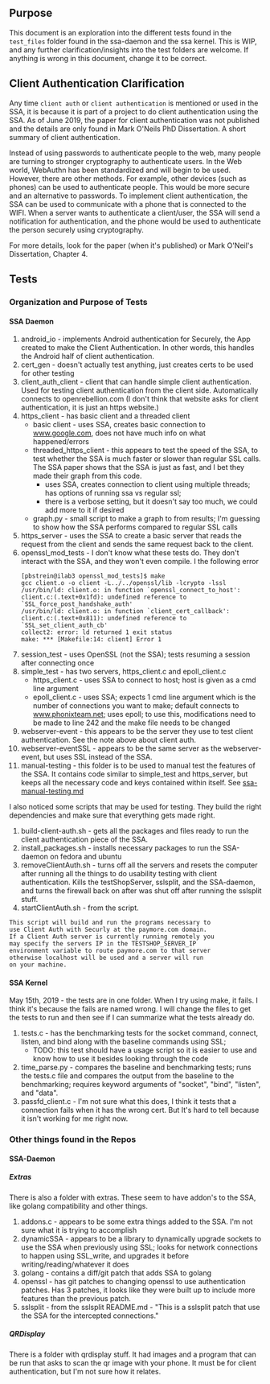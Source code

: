 
## Purpose
This document is an exploration into the different tests found in the `test_files` folder found in the ssa-daemon and the ssa kernel. This is WIP, and any further clarification/insights into the test folders are welcome. If anything is wrong in this document, change it to be correct.

## Client Authentication Clarification
Any time `client auth` or `client authentication` is mentioned or used in the SSA, it is because it is part of a project to do client authentication using the SSA. As of June 2019, the paper for client authentication was not published and the details are only found in Mark O'Neils PhD Dissertation. A short summary of client authentication.

Instead of using passwords to authenticate people to the web, many people are turning to stronger cryptography to authenticate users. In the Web world, WebAuthn has been standardized and will begin to be used. However, there are other methods. For example, other devices (such as phones) can be used to authenticate people. This would be more secure and an alternative to passwords. To implement client authentication, the SSA can be used to communicate with a phone that is connected to the WIFI. When a server wants to authenticate a client/user, the SSA will send a notification for authentication, and the phone would be used to authenticate the person securely using cryptography.

For more details, look for the paper (when it's published) or Mark O'Neil's Dissertation, Chapter 4.

## Tests

### Organization and Purpose of Tests

#### SSA Daemon

1. android_io - implements Android authentication for Securely, the App created to make the Client Authentication. In other words, this handles the Android half of client authentication.
2. cert_gen - doesn't actually test anything, just creates certs to be used for other testing
3. client_auth_client - client that can handle simple client authentication. Used for testing client authentication from the client side. Automatically connects to openrebellion.com (I don't think that website asks for client authentication, it is just an https website.)
4. https_client - has basic client and a threaded client
    - basic client - uses SSA, creates basic connection to www.google.com, does not have much info on what happened/errors
    - threaded_https_client - this appears to test the speed of the SSA, to test whether the SSA is much faster or slower than regular SSL calls. The SSA paper shows that the SSA is just as fast, and I bet they made their graph from this code.
        - uses SSA, creates connection to client using multiple threads; has options of running ssa vs regular ssl;
        - there is a verbose setting, but it doesn't say too much, we could add more to it if desired
    - graph.py - small script to make a graph to from results; I'm guessing to show how the SSA performs compared to regular SSL calls
5. https_server - uses the SSA to create a basic server that reads the request from the client and sends the same request back to the client.
6. openssl_mod_tests - I don't know what these tests do. They don't interact with the SSA, and they won't even compile. I the following error
    ```
    [pbstrein@ilab3 openssl_mod_tests]$ make
    gcc client.o -o client -L../../openssl/lib -lcrypto -lssl
    /usr/bin/ld: client.o: in function `openssl_connect_to_host':
    client.c:(.text+0x1fd): undefined reference to `SSL_force_post_handshake_auth'
    /usr/bin/ld: client.o: in function `client_cert_callback':
    client.c:(.text+0x811): undefined reference to `SSL_set_client_auth_cb'
    collect2: error: ld returned 1 exit status
    make: *** [Makefile:14: client] Error 1
    ```
7. session_test - uses OpenSSL (not the SSA); tests resuming a session after connecting once
8. simple_test - has two servers, https_client.c and epoll_client.c
    - https_client.c - uses SSA to connect to host; host is given as a cmd line argument
    - epoll_client.c - uses SSA; expects 1 cmd line argument which is the number of connections you want to make; default connects to www.phonixteam.net; uses epoll; to use this, modifications need to be made to line 242 and the make file needs to be changed
9. webserver-event - this appears to be the server they use to test client authentication. See the note above about client auth.
10. webserver-eventSSL - appears to be the same server as the webserver-event, but uses SSL instead of the SSA.
11. manual-testing - this folder is to be used to manual test the features of the SSA. It contains code similar to simple_test and https_server, but keeps all the necessary code and keys contained within itself. See [ssa-manual-testing.md](ssa-manual-testing.md)

I also noticed some scripts that may be used for testing. They build the right dependencies and make sure that everything gets made right.

1. build-client-auth.sh - gets all the packages and files ready to run the client authentication piece of the SSA.
2. install_packages.sh - installs necessary packages to run the SSA-daemon on fedora and ubuntu
3. removeClientAuth.sh - turns off all the servers and resets the computer after running all the things to do usability testing with client authentication. Kills the testShopServer, sslsplit, and the SSA-daemon, and turns the firewall back on after was shut off after running the sslsplit stuff.
4. startClientAuth.sh - from the script.
```
This script will build and run the programs necessary to
use Client Auth with Securly at the paymore.com domain.
If a Client Auth server is currently running remotely you
may specify the servers IP in the TESTSHOP_SERVER_IP
environment variable to route paymore.com to that server
otherwise localhost will be used and a server will run
on your machine.
```




#### SSA Kernel

May 15th, 2019 - the tests are in one folder. When I try using make, it fails. I think it's because the fails are named wrong. I will change the files to get the tests to run and then see if I can summarize what the tests already do.

1. tests.c - has the benchmarking tests for the socket command, connect, listen, and bind along with the baseline commands using SSL;
    - TODO: this test should have a usage script so it is easier to use and know how to use it besides looking through the code
2. time_parse.py - compares the baseline and benchmarking tests; runs the tests.c file and compares the output from the baseline to the benchmarking; requires keyword arguments of "socket", "bind", "listen", and "data".
3. passfd_client.c - I'm not sure what this does, I think it tests that a connection fails when it has the wrong cert. But It's hard to tell because it isn't working for me right now.

### Other things found in the Repos

#### SSA-Daemon

##### Extras

There is also a folder with extras. These seem to have addon's to the SSA, like golang compatibility and other things.

1. addons.c - appears to be some extra things added to the SSA. I'm not sure what it is trying to accomplish
2. dynamicSSA - appears to be a library to dynamically upgrade sockets to use the SSA when previously using SSL; looks for network connections to happen using SSL_write, and upgrades it before writing/reading/whatever it does
3. golang - contains a diff/git patch that adds SSA to golang
4. openssl - has git patches to changing openssl to use authentication patches. Has 3 patches, it looks like they were built up to include more features than the previous patch.
5. sslsplit - from the sslsplit README.md - "This is a sslsplit patch that use the SSA for the intercepted connections."

##### QRDisplay

There is a folder with qrdisplay stuff. It had images and a program that can be run that asks to scan the qr image with your phone. It must be for client authentication, but I'm not sure how it relates.
